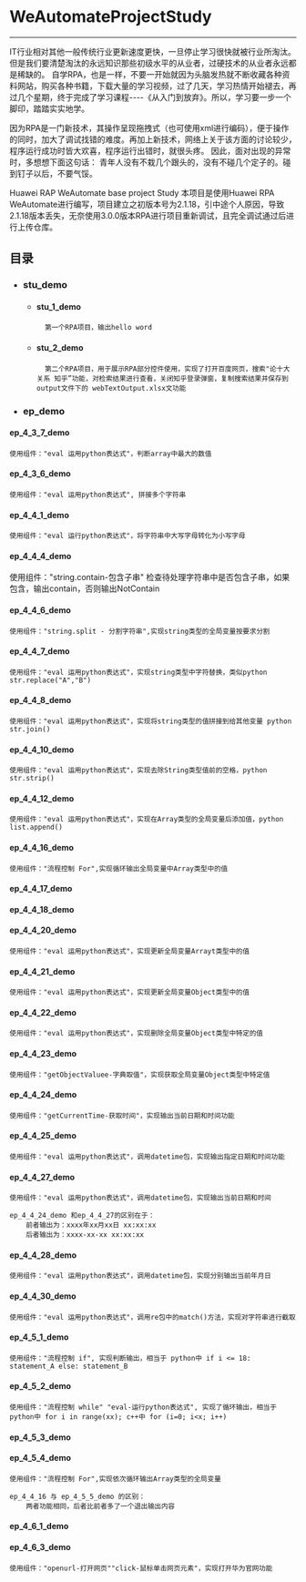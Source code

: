 # WeAutomateProjectStudy
***
IT行业相对其他一般传统行业更新速度更快，一旦停止学习很快就被行业所淘汰。但是我们要清楚淘汰的永远知识那些初级水平的从业者，过硬技术的从业者永远都是稀缺的。
自学RPA，也是一样，不要一开始就因为头脑发热就不断收藏各种资料网站，购买各种书籍，下载大量的学习视频，过了几天，学习热情开始褪去，再过几个星期，终于完成了学习课程----《从入门到放弃》。所以，学习要一步一个脚印，踏踏实实地学。

因为RPA是一门新技术，其操作呈现拖拽式（也可使用xml进行编码），便于操作的同时，加大了调试找错的难度。再加上新技术，网络上关于该方面的讨论较少，程序运行成功时皆大欢喜，程序运行出错时，就很头疼。
因此，面对出现的异常时，多想想下面这句话：
青年人没有不栽几个跟头的，没有不碰几个定子的。碰到钉子以后，不要气馁。



Huawei RAP WeAutomate base project Study
本项目是使用Huawei RPA WeAutomate进行编写，项目建立之初版本号为2.1.18，引中途个人原因，导致2.1.18版本丢失，无奈使用3.0.0版本RPA进行项目重新调试，且完全调试通过后进行上传仓库。


## 目录



* ### stu_demo
    * #### stu_1_demo
            第一个RPA项目，输出hello word
    * #### stu_2_demo
            第二个RPA项目，用于展示RPA部分控件使用，实现了打开百度网页，搜索"论十大关系 知乎”功能，对检索结果进行查看，关闭知乎登录弹窗，复制搜索结果并保存到output文件下的 webTextOutput.xlsx文功能

- ###  ep_demo


#### ep_4_3_7_demo
    使用组件："eval 运用python表达式"，判断array中最大的数值

#### ep_4_3_6_demo
    使用组件："eval 运用python表达式", 拼接多个字符串

#### ep_4_4_1_demo
    使用组件："eval 运行python表达式"，将字符串中大写字母转化为小写字母

#### ep_4_4_4_demo
   使用组件："string.contain-包含子串" 检查待处理字符串中是否包含子串，如果包含，输出contain，否则输出NotContain

#### ep_4_4_6_demo
    使用组件："string.split - 分割字符串",实现string类型的全局变量按要求分割


#### ep_4_4_7_demo
    使用组件："eval 运用python表达式"，实现string类型中字符替换，类似python str.replace("A","B")

#### ep_4_4_8_demo
    使用组件："eval 运用python表达式"，实现将string类型的值拼接到给其他变量 python str.join()

#### ep_4_4_10_demo
    使用组件："eval 运用python表达式"，实现去除String类型值前的空格，python str.strip()

#### ep_4_4_12_demo
    使用组件："eval 运用python表达式"，实现在Array类型的全局变量后添加值，python list.append()

#### ep_4_4_16_demo
    使用组件："流程控制 For",实现循环输出全局变量中Array类型中的值

#### ep_4_4_17_demo

#### ep_4_4_18_demo


#### ep_4_4_20_demo
    使用组件："eval 运用python表达式"，实现更新全局变量Arrayt类型中的值
#### ep_4_4_21_demo
    使用组件："eval 运用python表达式"，实现更新全局变量Object类型中的值

#### ep_4_4_22_demo
    使用组件："eval 运用python表达式"，实现删除全局变量Object类型中特定的值

#### ep_4_4_23_demo
    使用组件："getObjectValuee-字典取值"，实现获取全局变量Object类型中特定值
    
#### ep_4_4_24_demo
    使用组件："getCurrentTime-获取时间"，实现输出当前日期和时间功能

#### ep_4_4_25_demo
    使用组件："eval 运用python表达式"，调用datetime包，实现输出指定日期和时间功能

#### ep_4_4_27_demo
    使用组件："eval 运用python表达式"，调用datetime包，实现输出当前日期和时间

    ep_4_4_24_demo 和ep_4_4_27的区别在于：
        前者输出为：xxxx年xx月xx日 xx:xx:xx
        后者输出为：xxxx-xx-xx xx:xx:xx

#### ep_4_4_28_demo
    使用组件："eval 运用python表达式"，调用datetime包，实现分别输出当前年月日

#### ep_4_4_30_demo
    使用组件："eval 运用python表达式"，调用re包中的match()方法，实现对字符串进行截取

#### ep_4_5_1_demo
    使用组件："流程控制 if", 实现判断输出，相当于 python中 if i <= 18: statement_A else: statement_B

#### ep_4_5_2_demo
    使用组件："流程控制 while" "eval-运行python表达式", 实现了循环输出，相当于 python中 for i in range(xx); c++中 for (i=0; i<x; i++)

#### ep_4_5_3_demo
#### ep_4_5_4_demo
    使用组件："流程控制 For",实现依次循环输出Array类型的全局变量

    ep_4_4_16 与 ep_4_5_5_demo 的区别：
        两者功能相同，后者比前者多了一个退出输出内容

#### ep_4_6_1_demo


#### ep_4_6_3_demo
    使用组件："openurl-打开网页""click-鼠标单击网页元素"，实现打开华为官网功能

    
